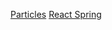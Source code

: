[Particles](https://particles.js.org/docs/interfaces/Options_Interfaces_IOptions.IOptions.html)
[React Spring](https://react-spring.dev/basics#basics=)
